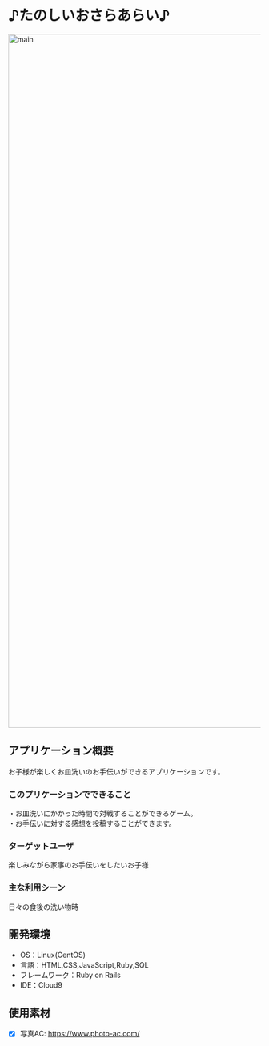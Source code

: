 # ♪たのしいおさらあらい♪
<img width="1386" alt="main" src="https://user-images.githubusercontent.com/88092281/147996975-6e38428e-327b-43ef-8b21-085353a18969.png">

## アプリケーション概要
お子様が楽しくお皿洗いのお手伝いができるアプリケーションです。

### このプリケーションでできること
・お皿洗いにかかった時間で対戦することができるゲーム。  
・お手伝いに対する感想を投稿することができます。

### ターゲットユーザ

楽しみながら家事のお手伝いをしたいお子様

### 主な利用シーン

日々の食後の洗い物時

## 開発環境

- OS：Linux(CentOS)
- 言語：HTML,CSS,JavaScript,Ruby,SQL
- フレームワーク：Ruby on Rails
- IDE：Cloud9

## 使用素材
- [x] 写真AC: <https://www.photo-ac.com/>

